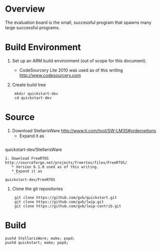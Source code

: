 # Overview

The evaluation board is the small, successful program that spawns many large successful programs.

# Build Environment

1. Set up an ARM build environment (out of scope for this document).
   * CodeSourcery Lite 2010 was used as of this writing http://www.codesourcery.com
1. Create build tree

        mkdir quickstart-dev
        cd quickstart-dev

# Source

1. Download StellarisWare http://www.ti.com/tool/SW-LM3S#orderoptions
   * Expand it as
    ```
quickstart-dev/StellarisWare
```
1. Download FreeRTOS http://sourceforge.net/projects/freertos/files/FreeRTOS/
   * Version 6.1.0 used as of this writing.
   * Expand it as
    ```
quickstart-dev/FreeRTOS
```
1. Clone the git repositories

        git clone https://github.com/gvb/quickstart.git
        git clone https://github.com/gvb/lwip.git
        git clone https://github.com/gvb/lwip-contrib.git

# Build

    pushd StellarisWare; make; popd;
    pushd quickstart; make; popd;
